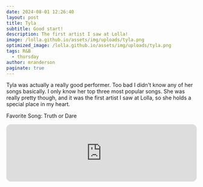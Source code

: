 ```yaml
---
date: 2024-08-01 12:26:40
layout: post
title: Tyla
subtitle: Good start!
description: The first artist I saw at Lolla!
image: /lolla.github.io/assets/img/uploads/tyla.png
optimized_image: /lolla.github.io/assets/img/uploads/tyla.png
tags: R&B
  - thursday
author: mranderson
paginate: true
---
```


Tyla was actually a really good performer. Too bad I didn't know any of her songs basically. I only know her top three most popular songs. She was really pretty though, and it was the first artist I saw at Lolla, so she holds a special place in my heart.

Favorite Song: Truth or Dare

<iframe style="border-radius:12px" src="https://open.spotify.com/embed/track/1whAXVGN8AdfrnoXNIXfJf?utm_source=generator" width="100%" height="152" frameBorder="0" allowfullscreen="" allow="autoplay; clipboard-write; encrypted-media; fullscreen; picture-in-picture" loading="lazy"></iframe>